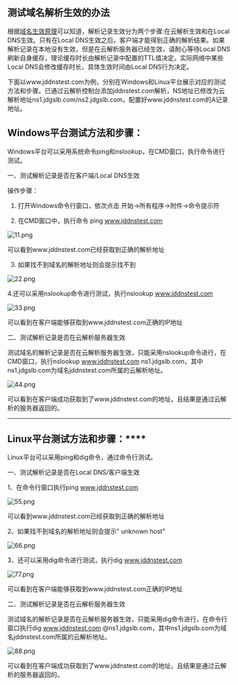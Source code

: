## **测试域名解析生效的办法**

根据[域名生效原理](http://www.jcloud.com/help/detail/2172/isCateLog/1)可以知道，解析记录生效分为两个步骤:在云解析生效和在Local DNS生效。只有在Local DNS生效之后，客户端才能得到正确的解析结果。如果解析记录在本地没有生效，但是在云解析服务器已经生效，请耐心等待Local DNS刷新自身缓存，理论缓存时长由解析记录中配置的TTL值决定。实际网络中某些Local DNS会修改缓存时长，具体生效时间由Local DNS行为决定。

下面以www.jddnstest.com为例，分别在Windows和Linux平台展示对应的测试方法和步骤。已通过云解析控制台添加jddnstest.com解析，NS地址已修改为云解析地址ns1.jdgslb.com/ns2.jdgslb.com，配置好www.jddnstest.com的A记录地址。

## **Windows平台测试方法和步骤：**

Windows平台可以采用系统命令ping和nslookup，在CMD窗口，执行命令进行测试。

一、测试解析记录是否在客户端/Local DNS生效

操作步骤：

1. 打开Windows命令行窗口，依次点击 开始->所有程序->附件->命令提示符

2. 在CMD窗口中，执行命令 ping www.jddnstest.com

![11.png](https://img1.jcloudcs.com/cms/62124ca3-98dd-4892-bb44-528eadb8ed1120180302174149.png)

可以看到www.jddnstest.com已经获取到正确的解析地址

3. 如果找不到域名的解析地址则会提示找不到

![22.png](https://img1.jcloudcs.com/cms/51ec4fe9-5c28-4bce-a877-c6f72c3cc3cf20180302174301.png)

4.还可以采用nslookup命令进行测试，执行nslookup www.jddnstest.com

![33.png](https://img1.jcloudcs.com/cms/d460660e-2268-4d46-ad0e-813dfff1dbd920180302175129.png)

可以看到在客户端能够获取到www.jddnstest.com正确的IP地址

二、测试解析记录是否在云解析服务器生效

测试域名的解析记录是否在云解析服务器生效，只能采用nslookup命令进行，在CMD窗口，执行nslookup www.jddnstest.com ns1.jdgslb.com，其中ns1.jdgslb.com为域名jddnstest.com所属的云解析地址。

![44.png](https://img1.jcloudcs.com/cms/c64afba1-fb02-4e49-812b-1ec17818ac8320180302175530.png)

可以看到在客户端成功获取到了www.jddnstest.com的地址，且结果是通过云解析的服务器返回的。

****

## **Linux平台测试方法和步骤：******

Linux平台可以采用ping和dig命令，通过命令行测试。

一、测试解析记录是否在Local DNS/客户端生效

1、在命令行窗口执行ping www.jddnstest.com

![55.png](https://img1.jcloudcs.com/cms/f6715889-a5fa-4599-b546-3dff760320e920180302192031.png)

可以看到www.jddnstest.com已经获取到正确的解析地址

2、如果找不到域名的解析地址则会提示" unknown host"

![66.png](https://img1.jcloudcs.com/cms/980fab9a-d757-47a9-8231-ac09b5219c3b20180302192113.png)

3、还可以采用dig命令进行测试，执行dig www.jddnstest.com

![77.png](https://img1.jcloudcs.com/cms/4d87e44d-c790-4834-85a5-b442581395aa20180302192158.png)

可以看到在客户端能够获取到www.jddnstest.com正确的IP地址

二、测试解析记录是否在云解析服务器生效

测试域名的解析记录是否在云解析服务器生效，只能采用dig命令进行，在命令行窗口执行dig www.jddnstest.com @ns1.jdgslb.com，其中ns1.jdgslb.com为域名jddnstest.com所属的云解析地址。

![88.png](https://img1.jcloudcs.com/cms/d505cc09-9c2b-4dc6-8a2b-15a62859777e20180302192238.png)

可以看到在客户端成功获取到了www.jddnstest.com的地址，且结果是通过云解析的服务器返回的。